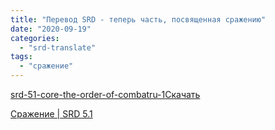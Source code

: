 ```yaml
---
title: "Перевод SRD - теперь часть, посвященная сражению"
date: "2020-09-19"
categories: 
  - "srd-translate"
tags: 
  - "сражение"
---
```


[srd-51-core-the-order-of-combatru-1](https://cyborgsandmages.files.wordpress.com/2020/09/srd-51-core-the-order-of-combatru-1.docx)[Скачать](https://cyborgsandmages.files.wordpress.com/2020/09/srd-51-core-the-order-of-combatru-1.docx)

[Сражение | SRD 5.1](https://cyborgsandmages.wordpress.com/combat-srd-51-rus/)
